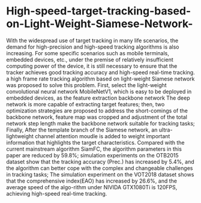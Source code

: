 # High-speed-target-tracking-based-on-Light-Weight-Siamese-Network-
With the widespread use of target tracking in many life scenarios, the demand for high-precision and high-speed tracking algorithms is also increasing. For some specific scenarios such as mobile terminals, embedded devices, etc., under the premise of relatively insufficient computing power of the device, it is still necessary to ensure that the tracker achieves good tracking accuracy and high-speed real-time tracking. a high frame rate tracking algorithm based on light-weight Siamese network was proposed to solve this problem. First, select the light-weight convolutional neural network MobileNetV1, which is easy to be deployed in embedded devices, as the feature extraction backbone network The deep network is more capable of extracting target features; then, two optimization strategies are proposed to address the short-comings of the backbone network, feature map was cropped and adjustment of the total network step length make the backbone network suitable for tracking tasks; Finally, After the template branch of the Siamese network, an ultra-lightweight channel attention moudle is added to weight important information that highlights the target characteristics. Compared with the current mainstream algorithm SiamFC, the algorithm parameters in this paper are reduced by 59.8%; simulation experiments on the OTB2015 dataset show that the tracking accuracy (Prec.) has increased by 5.4%, and the algorithm can better cope with the complex and changeable challenges in tracking tasks; The simulation experiment on the VOT2018 dataset shows that the comprehensive index(EAO) has increased by 26.6%, and the average speed of the algo-rithm under NIVIDA GTX1080Ti is 120FPS, achieving high-speed real-time tracking.
